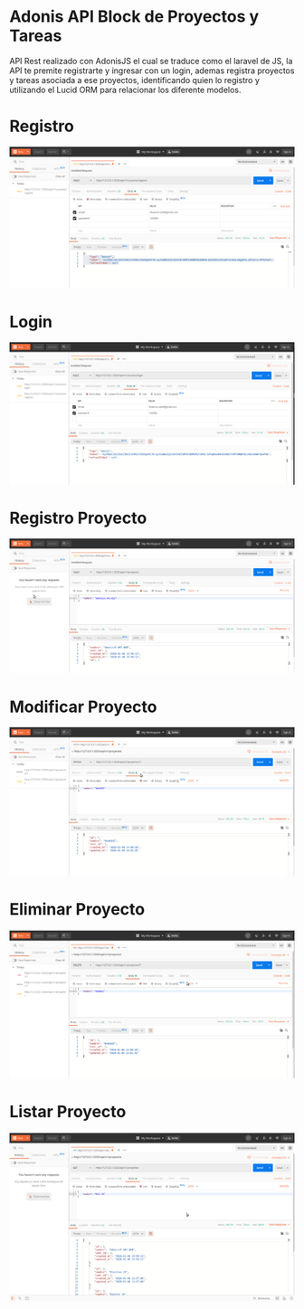 # Adonis API Block de Proyectos y Tareas

API Rest realizado con AdonisJS el cual se traduce como el laravel de JS, la API te premite registrarte y ingresar con un login, ademas registra proyectos y tareas asociada a ese proyectos, identificando quien lo registro y utilizando el Lucid ORM para relacionar los diferente modelos.

# Registro

<img src="/img/1.png">

# Login

<img src="/img/2.png">

# Registro Proyecto

<img src="/img/3.png">

# Modificar Proyecto

<img src="/img/4.png">

# Eliminar Proyecto

<img src="/img/5.png">

# Listar Proyecto

<img src="/img/6.png">